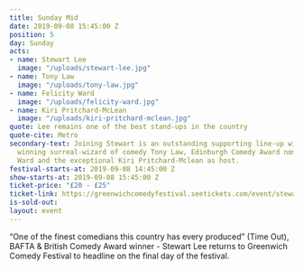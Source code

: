 ```yaml
---
title: Sunday Mid
date: 2019-09-08 15:45:00 Z
position: 5
day: Sunday
acts:
- name: Stewart Lee
  image: "/uploads/stewart-lee.jpg"
- name: Tony Law
  image: "/uploads/tony-law.jpg"
- name: Felicity Ward
  image: "/uploads/felicity-ward.jpg"
- name: Kiri Pritchard-McLean
  image: "/uploads/kiri-pritchard-mclean.jpg"
quote: Lee remains one of the best stand-ups in the country
quote-cite: Metro
secondary-text: Joining Stewart is an outstanding supporting line-up with multi-award
  winning surreal-wizard of comedy Tony Law, Edinburgh Comedy Award nominee Felicity
  Ward and the exceptional Kiri Pritchard-Mclean as host.
festival-starts-at: 2019-09-08 14:45:00 Z
show-starts-at: 2019-09-08 15:45:00 Z
ticket-price: "£20 - £25"
ticket-link: https://greenwichcomedyfestival.seetickets.com/event/stewart-lee/national-maritime-museum/1410926
is-sold-out: 
layout: event
---
```


“One of the finest comedians this country has every produced” (Time Out), BAFTA & British Comedy Award winner - Stewart Lee returns to Greenwich Comedy Festival to headline on the final day of the festival.